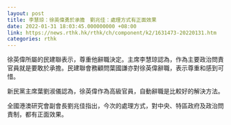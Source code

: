 ```yaml
---
layout: post
title: 李慧琼：徐英偉勇於承擔　劉兆佳：處理方式有正面效果
date: 2022-01-31 18:03:45.000000000 +08:00
link: https://news.rthk.hk/rthk/ch/component/k2/1631473-20220131.htm
categories: rthk
---
```


徐英偉所屬的民建聯表示，尊重他辭職決定。主席李慧琼認為，作為主要政治問責官員就是要敢於承擔。民建聯會務顧問葉國謙亦對徐英偉辭職，表示尊重和感到可惜。

新民黨主席葉劉淑儀認為，徐英偉作為高級官員，自動辭職是比較好的解決方法。

全國港澳研究會副會長劉兆佳指出，今次的處理方式，對中央、特區政府及政治問責制，都有正面效果。
